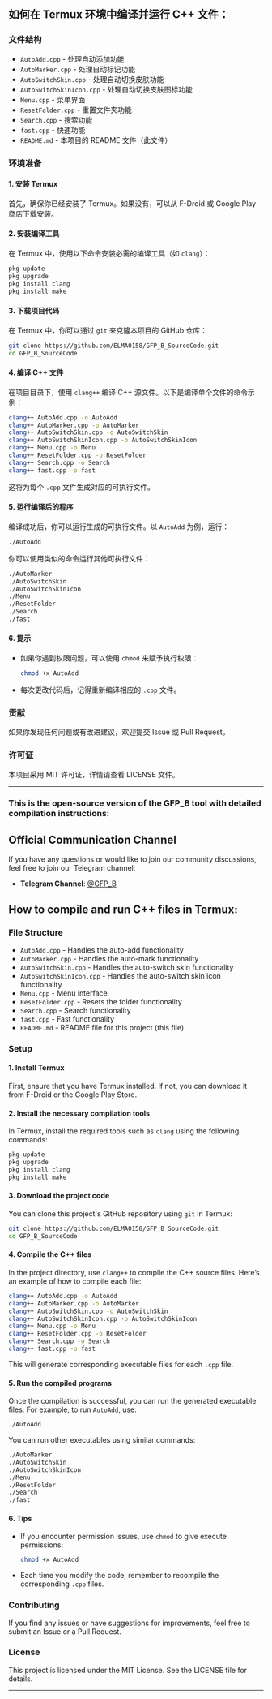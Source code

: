
## 如何在 **Termux** 环境中编译并运行 C++ 文件：

### 文件结构

* `AutoAdd.cpp` - 处理自动添加功能
* `AutoMarker.cpp` - 处理自动标记功能
* `AutoSwitchSkin.cpp` - 处理自动切换皮肤功能
* `AutoSwitchSkinIcon.cpp` - 处理自动切换皮肤图标功能
* `Menu.cpp` - 菜单界面
* `ResetFolder.cpp` - 重置文件夹功能
* `Search.cpp` - 搜索功能
* `fast.cpp` - 快速功能
* `README.md` - 本项目的 README 文件（此文件）

### 环境准备

#### 1. 安装 Termux

首先，确保你已经安装了 Termux。如果没有，可以从 F-Droid 或 Google Play 商店下载安装。

#### 2. 安装编译工具

在 Termux 中，使用以下命令安装必需的编译工具（如 `clang`）：

```bash
pkg update
pkg upgrade
pkg install clang
pkg install make
```

#### 3. 下载项目代码

在 Termux 中，你可以通过 `git` 来克隆本项目的 GitHub 仓库：

```bash
git clone https://github.com/ELMA0158/GFP_B_SourceCode.git
cd GFP_B_SourceCode
```

#### 4. 编译 C++ 文件

在项目目录下，使用 `clang++` 编译 C++ 源文件。以下是编译单个文件的命令示例：

```bash
clang++ AutoAdd.cpp -o AutoAdd
clang++ AutoMarker.cpp -o AutoMarker
clang++ AutoSwitchSkin.cpp -o AutoSwitchSkin
clang++ AutoSwitchSkinIcon.cpp -o AutoSwitchSkinIcon
clang++ Menu.cpp -o Menu
clang++ ResetFolder.cpp -o ResetFolder
clang++ Search.cpp -o Search
clang++ fast.cpp -o fast
```

这将为每个 `.cpp` 文件生成对应的可执行文件。

#### 5. 运行编译后的程序

编译成功后，你可以运行生成的可执行文件。以 `AutoAdd` 为例，运行：

```bash
./AutoAdd
```

你可以使用类似的命令运行其他可执行文件：

```bash
./AutoMarker
./AutoSwitchSkin
./AutoSwitchSkinIcon
./Menu
./ResetFolder
./Search
./fast
```

#### 6. 提示

* 如果你遇到权限问题，可以使用 `chmod` 来赋予执行权限：

  ```bash
  chmod +x AutoAdd
  ```

* 每次更改代码后，记得重新编译相应的 `.cpp` 文件。

### 贡献

如果你发现任何问题或有改进建议，欢迎提交 Issue 或 Pull Request。

### 许可证

本项目采用 MIT 许可证，详情请查看 LICENSE 文件。

---


### This is the open-source version of the **GFP\_B** tool with detailed compilation instructions:

## Official Communication Channel

If you have any questions or would like to join our community discussions, feel free to join our Telegram channel:

* **Telegram Channel**: [@GFP\_B](https://t.me/GFP_B)

## How to compile and run C++ files in **Termux**:

### File Structure

* `AutoAdd.cpp` - Handles the auto-add functionality
* `AutoMarker.cpp` - Handles the auto-mark functionality
* `AutoSwitchSkin.cpp` - Handles the auto-switch skin functionality
* `AutoSwitchSkinIcon.cpp` - Handles the auto-switch skin icon functionality
* `Menu.cpp` - Menu interface
* `ResetFolder.cpp` - Resets the folder functionality
* `Search.cpp` - Search functionality
* `fast.cpp` - Fast functionality
* `README.md` - README file for this project (this file)

### Setup

#### 1. Install Termux

First, ensure that you have Termux installed. If not, you can download it from F-Droid or the Google Play Store.

#### 2. Install the necessary compilation tools

In Termux, install the required tools such as `clang` using the following commands:

```bash
pkg update
pkg upgrade
pkg install clang
pkg install make
```

#### 3. Download the project code

You can clone this project's GitHub repository using `git` in Termux:

```bash
git clone https://github.com/ELMA0158/GFP_B_SourceCode.git
cd GFP_B_SourceCode
```

#### 4. Compile the C++ files

In the project directory, use `clang++` to compile the C++ source files. Here’s an example of how to compile each file:

```bash
clang++ AutoAdd.cpp -o AutoAdd
clang++ AutoMarker.cpp -o AutoMarker
clang++ AutoSwitchSkin.cpp -o AutoSwitchSkin
clang++ AutoSwitchSkinIcon.cpp -o AutoSwitchSkinIcon
clang++ Menu.cpp -o Menu
clang++ ResetFolder.cpp -o ResetFolder
clang++ Search.cpp -o Search
clang++ fast.cpp -o fast
```

This will generate corresponding executable files for each `.cpp` file.

#### 5. Run the compiled programs

Once the compilation is successful, you can run the generated executable files. For example, to run `AutoAdd`, use:

```bash
./AutoAdd
```

You can run other executables using similar commands:

```bash
./AutoMarker
./AutoSwitchSkin
./AutoSwitchSkinIcon
./Menu
./ResetFolder
./Search
./fast
```

#### 6. Tips

* If you encounter permission issues, use `chmod` to give execute permissions:

  ```bash
  chmod +x AutoAdd
  ```

* Each time you modify the code, remember to recompile the corresponding `.cpp` files.

### Contributing

If you find any issues or have suggestions for improvements, feel free to submit an Issue or a Pull Request.

### License

This project is licensed under the MIT License. See the LICENSE file for details.

---

